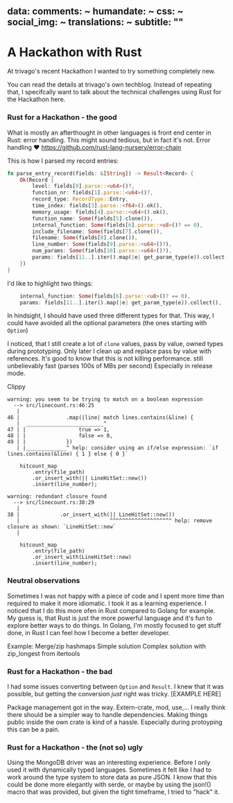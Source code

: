 data:
  comments: ~
  humandate: ~
  css: ~
  social_img: ~
  translations: ~
  subtitle: ""
---
# A Hackathon with Rust

At trivago's recent Hackathon I wanted to try something completely new.

You can read the details at trivago's own techblog.
Instead of repeating that, I specifcally want to talk about the technical challenges using Rust for the Hackathon here.

### Rust for a Hackathon - the good

What is mostly an afterthought in other languages is front end center in Rust: error handling.
This might sound tedious, but in fact it's not.
Error handling ❤️
https://github.com/rust-lang-nursery/error-chain

This is how I parsed my record entries:

```rust
fn parse_entry_record(fields: &[String]) -> Result<Record> {
    Ok(Record {
        level: fields[0].parse::<u64>()?,
        function_nr: fields[1].parse::<u64>()?,
        record_type: RecordType::Entry,
        time_index: fields[3].parse::<f64>().ok(),
        memory_usage: fields[4].parse::<u64>().ok(),
        function_name: Some(fields[5].clone()),
        internal_function: Some(fields[6].parse::<u8>()? == 0),
        include_filename: Some(fields[7].clone()),
        filename: Some(fields[8].clone()),
        line_number: Some(fields[9].parse::<u64>()?),
        num_params: Some(fields[10].parse::<u64>()?),
        params: fields[11..].iter().map(|e| get_param_type(e)).collect(),
    })
}
```
I'd like to highlight two things:

```rust
    internal_function: Some(fields[6].parse::<u8>()? == 0),
    params: fields[11..].iter().map(|e| get_param_type(e)).collect(),
```

In hindsight, I should have used three different types for that.
This way, I could have avoided all the optional parameters (the ones starting with `Option`)



I noticed, that I still create a lot of `clone` values, pass by value, owned types during prototyping.
Only later I clean up and replace pass by value with references.
It's good to know that this is not killing performance.
still unbelievably fast (parses 100s of MBs per second)
Especially in release mode.


Clippy

```
warning: you seem to be trying to match on a boolean expression
  --> src/linecount.rs:46:25
   |
46 |               .map(|line| match lines.contains(&line) {
   |  _________________________^
47 | |                 true => 1,
48 | |                 false => 0,
49 | |             })
   | |_____________^ help: consider using an if/else expression: `if lines.contains(&line) { 1 } else { 0 }`
```


```
    hitcount_map
        .entry(file_path)
        .or_insert_with(|| LineHitSet::new())
        .insert(line_number);
```

```
warning: redundant closure found
  --> src/linecount.rs:38:29
   |
38 |             .or_insert_with(|| LineHitSet::new())
   |                             ^^^^^^^^^^^^^^^^^^^^ help: remove closure as shown: `LineHitSet::new`
   |
```

```
    hitcount_map
        .entry(file_path)
        .or_insert_with(LineHitSet::new)
        .insert(line_number);
```


### Neutral observations

Sometimes I was not happy with a piece of code and I spent more time than required to make it more idiomatic.
I took it as a learning experience.
I noticed that I do this more ofen in Rust compared to Golang for example.
My guess is, that Rust is just the more powerful language and it's fun to explore better ways to do things.
In Golang, I'm mostly focused to get stuff done, in Rust I can feel how I become a better developer.

Example: Merge/zip hashmaps
Simple solution
Complex solution with zip_longest from itertools




### Rust for a Hackathon - the bad

I had some issues converting between `Option` and `Result`.
I knew that it was possible, but getting the conversion *just* right was tricky.
[EXAMPLE HERE]


Package management got in the way.
Extern-crate, mod, use,... I really think there should be a simpler way to handle dependencies.
Making things public inside the own crate is kind of a hassle.
Especially during protoyping this can be a pain.

### Rust for a Hackathon - the (not so) ugly

Using the MongoDB driver was an interesting experience. Before I only used it with dynamically typed languages.
Sometimes it felt like I had to work around the type system to store data as pure JSON.
I know that this could be done more elegantly with serde, or maybe by using the json!() macro that was provided, but given the tight timeframe, I tried to "hack" it.
